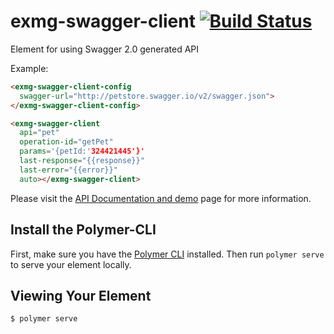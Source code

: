 exmg-swagger-client [![Build Status](https://travis-ci.org/ExmgElements/exmg-swagger-client.svg?branch=master)](https://travis-ci.org/ExmgElements/exmg-swagger-client)
================

Element for using Swagger 2.0 generated API

Example:
```html
<exmg-swagger-client-config
  swagger-url="http://petstore.swagger.io/v2/swagger.json">
</exmg-swagger-client-config>

<exmg-swagger-client
  api="pet"
  operation-id="getPet"
  params='{petId:'324421445'}'
  last-response="{{response}}"
  last-error="{{error}}"
  auto></exmg-swagger-client>
```

Please visit the [API Documentation and demo](http://ExmgElements.github.io/exmg-swagger-client/) page for more information.

## Install the Polymer-CLI

First, make sure you have the [Polymer CLI](https://www.npmjs.com/package/polymer-cli) installed. Then run `polymer serve` to serve your element locally.

## Viewing Your Element

```
$ polymer serve
```
